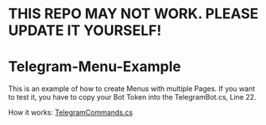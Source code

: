 # THIS REPO MAY NOT WORK. PLEASE UPDATE IT YOURSELF!

# Telegram-Menu-Example

This is an example of how to create Menus with multiple Pages.
If you want to test it, you have to copy your Bot Token into the TelegramBot.cs, Line 22.

How it works: [TelegramCommands.cs](https://github.com/Timmuh/Telegram-Menu-Example/blob/master/Telegram%20Menu%20Example/TelegramCommands.cs#L42-L64)
